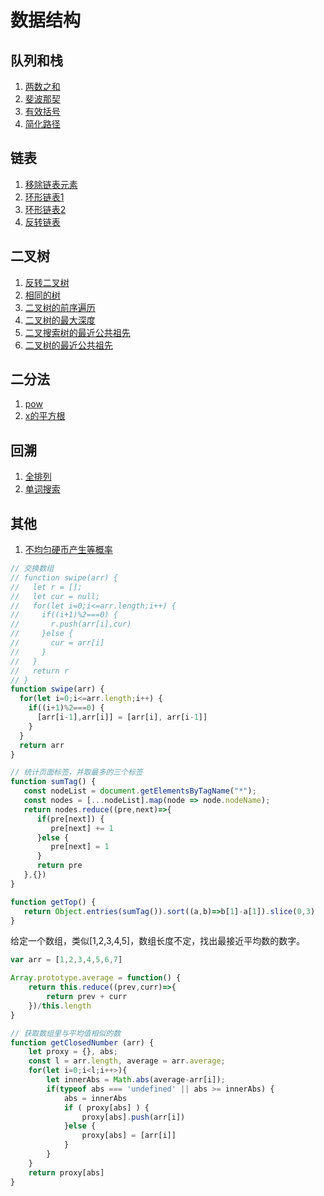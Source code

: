 # 数据结构
## 队列和栈
1. [两数之和](./src/01.Two_Sum.js)
2. [斐波那契](./src/509.Fibonacci_Number.js)
3. [有效括号](./src/20.Valid_Parentheses.js)
4. [简化路径](./src/71.Simplify_Path.js)

## 链表
1. [移除链表元素](./src/203.Remove_Linked_List_Elements.js)
2. [环形链表1](./src/141.Linked%20List%20Cycle.js)
3. [环形链表2](./src/142.Linked%20List%20Cycle%20II.js)
4. [反转链表](./src/206.Reverse%20Linked%20List.js)

## 二叉树
1. [反转二叉树](./src/226.Invert%20Binary%20Tree.js)
2. [相同的树](./src/100.Same%20Tree.js)
3. [二叉树的前序遍历](./src/144.Binary%20Tree%20Preorder%20Traversal.js)
4. [二叉树的最大深度](src/104.Maximum%20Depth%20of%20Binary%20Tree.js)
5. [二叉搜索树的最近公共祖先](src/235.Lowest%20Common%20Ancestor%20of%20a%20Binary%20Search%20Tree.js)
6. [二叉树的最近公共祖先](src/236.Lowest%20Common%20Ancestor%20of%20a%20Binary%20Tree.js)

## 二分法
1. [pow](./src/50.pow.js)
2. [x的平方根](./src/69.sqrt(x).js)

## 回溯
1. [全排列](./src/46.Permutations.js)
2. [单词搜索](./src/79.Word%20Search.js)

## 其他
1. [不均匀硬币产生等概率](src/random.js)


```js
// 交换数组
// function swipe(arr) {
//   let r = [];
//   let cur = null;
//   for(let i=0;i<=arr.length;i++) {
//     if((i+1)%2===0) {
//       r.push(arr[i],cur)
//     }else {
//       cur = arr[i]
//     }
//   }
//   return r
// }
function swipe(arr) {
  for(let i=0;i<=arr.length;i++) {
    if((i+1)%2===0) {
      [arr[i-1],arr[i]] = [arr[i], arr[i-1]]
    }
  }
  return arr
}

// 统计页面标签，并取最多的三个标签
function sumTag() {
   const nodeList = document.getElementsByTagName("*");
   const nodes = [...nodeList].map(node => node.nodeName);
   return nodes.reduce((pre,next)=>{
      if(pre[next]) {
         pre[next] += 1
      }else {
         pre[next] = 1
      }
      return pre
   },{})
}

function getTop() {
   return Object.entries(sumTag()).sort((a,b)=>b[1]-a[1]).slice(0,3)
}
```

给定一个数组，类似[1,2,3,4,5]，数组长度不定，找出最接近平均数的数字。
```js
var arr = [1,2,3,4,5,6,7]

Array.prototype.average = function() {
    return this.reduce((prev,curr)=>{
        return prev + curr
    })/this.length
}

// 获取数组里与平均值相似的数
function getClosedNumber (arr) {
    let proxy = {}, abs;
    const l = arr.length, average = arr.average;
    for(let i=0;i<l;i++>){
        let innerAbs = Math.abs(average-arr[i]);
        if(typeof abs === 'undefined' || abs >= innerAbs) {
            abs = innerAbs
            if ( proxy[abs] ) {
                proxy[abs].push(arr[i])
            }else {
                proxy[abs] = [arr[i]]
            }
        }
    }
    return proxy[abs]
}
```
